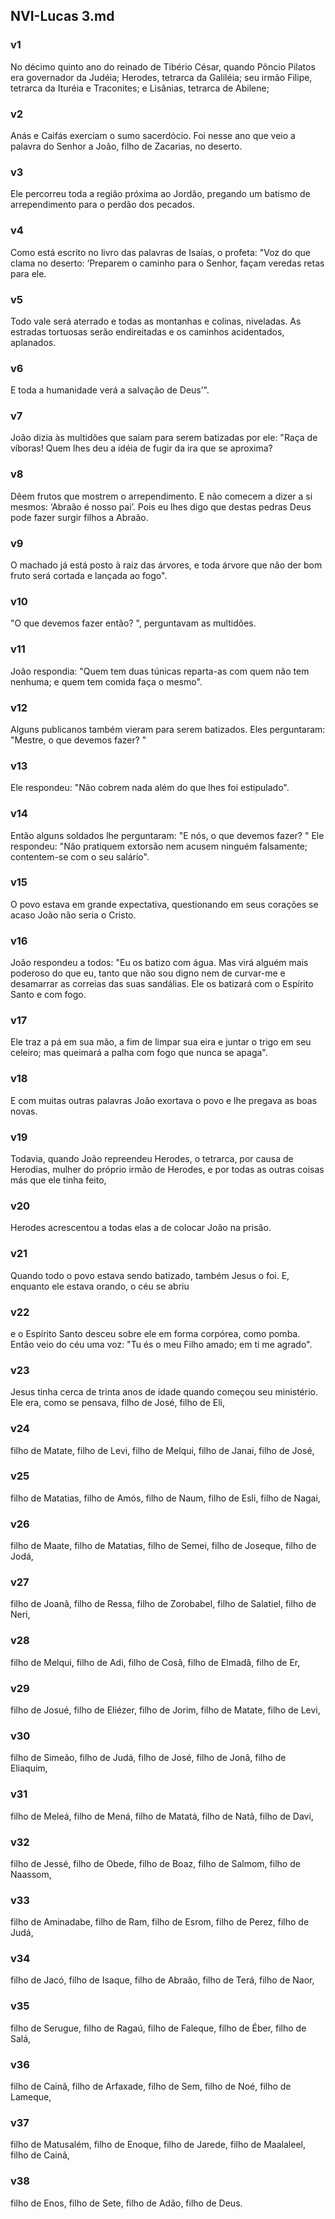 ## NVI-Lucas 3.md
### v1
 No décimo quinto ano do reinado de Tibério César, quando Pôncio Pilatos era governador da Judéia; Herodes, tetrarca da Galiléia; seu irmão Filipe, tetrarca da Ituréia e Traconites; e Lisânias, tetrarca de Abilene;
### v2
 Anás e Caifás exerciam o sumo sacerdócio. Foi nesse ano que veio a palavra do Senhor a João, filho de Zacarias, no deserto.
### v3
 Ele percorreu toda a região próxima ao Jordão, pregando um batismo de arrependimento para o perdão dos pecados.
### v4
 Como está escrito no livro das palavras de Isaías, o profeta: "Voz do que clama no deserto: ‘Preparem o caminho para o Senhor, façam veredas retas para ele.
### v5
 Todo vale será aterrado e todas as montanhas e colinas, niveladas. As estradas tortuosas serão endireitadas e os caminhos acidentados, aplanados.
### v6
 E toda a humanidade verá a salvação de Deus’".
### v7
 João dizia às multidões que saíam para serem batizadas por ele: "Raça de víboras! Quem lhes deu a idéia de fugir da ira que se aproxima?
### v8
 Dêem frutos que mostrem o arrependimento. E não comecem a dizer a si mesmos: ‘Abraão é nosso pai’. Pois eu lhes digo que destas pedras Deus pode fazer surgir filhos a Abraão.
### v9
 O machado já está posto à raiz das árvores, e toda árvore que não der bom fruto será cortada e lançada ao fogo".
### v10
 "O que devemos fazer então? ", perguntavam as multidões.
### v11
 João respondia: "Quem tem duas túnicas reparta-as com quem não tem nenhuma; e quem tem comida faça o mesmo".
### v12
 Alguns publicanos também vieram para serem batizados. Eles perguntaram: "Mestre, o que devemos fazer? "
### v13
 Ele respondeu: "Não cobrem nada além do que lhes foi estipulado".
### v14
 Então alguns soldados lhe perguntaram: "E nós, o que devemos fazer? " Ele respondeu: "Não pratiquem extorsão nem acusem ninguém falsamente; contentem-se com o seu salário".
### v15
 O povo estava em grande expectativa, questionando em seus corações se acaso João não seria o Cristo.
### v16
 João respondeu a todos: "Eu os batizo com água. Mas virá alguém mais poderoso do que eu, tanto que não sou digno nem de curvar-me e desamarrar as correias das suas sandálias. Ele os batizará com o Espírito Santo e com fogo.
### v17
 Ele traz a pá em sua mão, a fim de limpar sua eira e juntar o trigo em seu celeiro; mas queimará a palha com fogo que nunca se apaga".
### v18
 E com muitas outras palavras João exortava o povo e lhe pregava as boas novas.
### v19
 Todavia, quando João repreendeu Herodes, o tetrarca, por causa de Herodias, mulher do próprio irmão de Herodes, e por todas as outras coisas más que ele tinha feito,
### v20
 Herodes acrescentou a todas elas a de colocar João na prisão.
### v21
 Quando todo o povo estava sendo batizado, também Jesus o foi. E, enquanto ele estava orando, o céu se abriu
### v22
 e o Espírito Santo desceu sobre ele em forma corpórea, como pomba. Então veio do céu uma voz: "Tu és o meu Filho amado; em ti me agrado".
### v23
 Jesus tinha cerca de trinta anos de idade quando começou seu ministério. Ele era, como se pensava, filho de José, filho de Eli,
### v24
 filho de Matate, filho de Levi, filho de Melqui, filho de Janai, filho de José,
### v25
 filho de Matatias, filho de Amós, filho de Naum, filho de Esli, filho de Nagai,
### v26
 filho de Maate, filho de Matatias, filho de Semei, filho de Joseque, filho de Jodá,
### v27
 filho de Joanã, filho de Ressa, filho de Zorobabel, filho de Salatiel, filho de Neri,
### v28
 filho de Melqui, filho de Adi, filho de Cosã, filho de Elmadã, filho de Er,
### v29
 filho de Josué, filho de Eliézer, filho de Jorim, filho de Matate, filho de Levi,
### v30
 filho de Simeão, filho de Judá, filho de José, filho de Jonã, filho de Eliaquim,
### v31
 filho de Meleá, filho de Mená, filho de Matatá, filho de Natã, filho de Davi,
### v32
 filho de Jessé, filho de Obede, filho de Boaz, filho de Salmom, filho de Naassom,
### v33
 filho de Aminadabe, filho de Ram, filho de Esrom, filho de Perez, filho de Judá,
### v34
 filho de Jacó, filho de Isaque, filho de Abraão, filho de Terá, filho de Naor,
### v35
 filho de Serugue, filho de Ragaú, filho de Faleque, filho de Éber, filho de Salá,
### v36
 filho de Cainã, filho de Arfaxade, filho de Sem, filho de Noé, filho de Lameque,
### v37
 filho de Matusalém, filho de Enoque, filho de Jarede, filho de Maalaleel, filho de Cainã,
### v38
 filho de Enos, filho de Sete, filho de Adão, filho de Deus.
